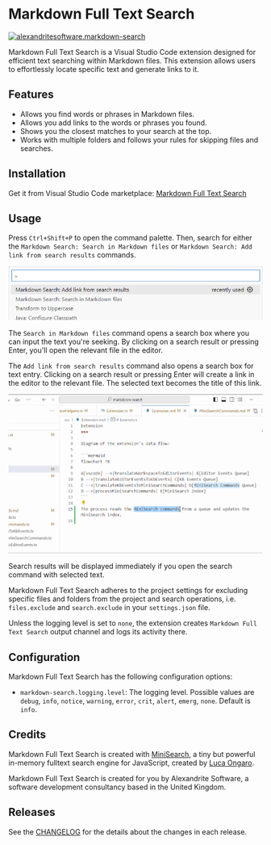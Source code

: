 # Markdown Full Text Search

[![alexandritesoftware.markdown-search](https://vsmarketplacebadges.dev/version/alexandritesoftware.markdown-search.png)](https://marketplace.visualstudio.com/items?itemName=alexandritesoftware.markdown-search)

Markdown Full Text Search is a Visual Studio Code extension designed for efficient text searching within Markdown files. This extension allows users to effortlessly locate specific text and generate links to it.

## Features

- Allows you find words or phrases in Markdown files.
- Allows you add links to the words or phrases you found.
- Shows you the closest matches to your search at the top.
- Works with multiple folders and follows your rules for skipping files and searches.

## Installation

Get it from Visual Studio Code marketplace: [Markdown Full Text Search](https://marketplace.visualstudio.com/items?itemName=alexandritesoftware.markdown-search)

## Usage

Press `Ctrl+Shift+P` to open the command palette. Then, search for either the `Markdown Search: Search in Markdown files` or `Markdown Search: Add link from search results` commands.

![demo: command palette](docs/demo%20-%20command%20palette.png)

The `Search in Markdown files` command opens a search box where you can input the text you're seeking. By clicking on a search result or pressing Enter, you'll open the relevant file in the editor.

The `Add link from search results` command also opens a search box for text entry. Clicking on a search result or pressing Enter will create a link in the editor to the relevant file. The selected text becomes the title of this link.

![demo: add link from search results](docs/demo%20-%20add%20link%20from%20search%20results.gif)

Search results will be displayed immediately if you open the search command with selected text.

Markdown Full Text Search adheres to the project settings for excluding specific files and folders from the project and search operations, i.e. `files.exclude` and `search.exclude` in your `settings.json` file.

Unless the logging level is set to `none`, the extension creates `Markdown Full Text Search` output channel and logs its activity there.

## Configuration

Markdown Full Text Search has the following configuration options:

- `markdown-search.logging.level`: The logging level. Possible values are `debug`, `info`, `notice`, `warning`, `error`, `crit`, `alert`, `emerg`, `none`. Default is `info`.

## Credits

Markdown Full Text Search is created with [MiniSearch](https://github.com/lucaong/minisearch), a tiny but powerful in-memory fulltext search engine for JavaScript, created by [Luca Ongaro](https://lucaongaro.eu/).

Markdown Full Text Search is created for you by Alexandrite Software, a software development consultancy based in the United Kingdom.

## Releases

See the [CHANGELOG](CHANGELOG.md) for the details about the changes in each release.
